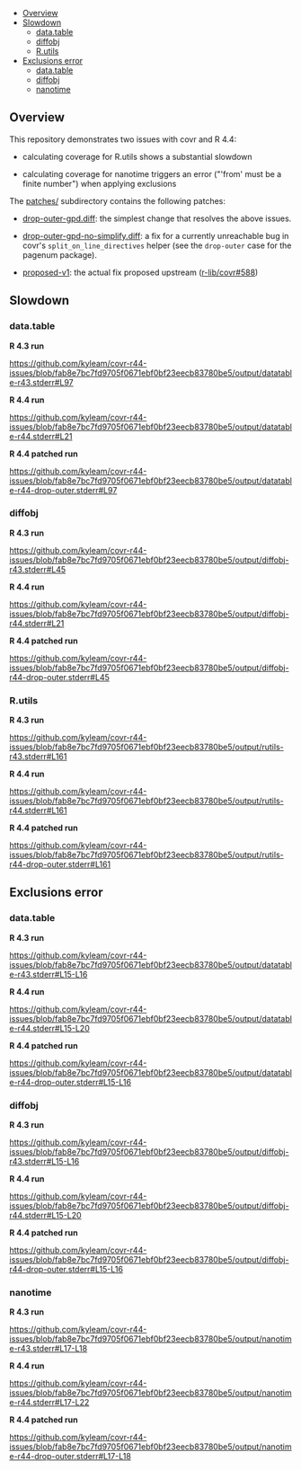  * [Overview](#overview)
 * [Slowdown](#slowdown)
   * [data.table](#datatable)
   * [diffobj](#diffobj)
   * [R.utils](#rutils)
 * [Exclusions error](#exclusions-error)
   * [data.table](#datatable-1)
   * [diffobj](#diffobj-1)
   * [nanotime](#nanotime)

Overview
--------

This repository demonstrates two issues with covr and R 4.4:

 * calculating coverage for R.utils shows a substantial slowdown

 * calculating coverage for nanotime triggers an error ("'from' must
   be a finite number") when applying exclusions

The [patches/](/patches) subdirectory contains the following patches:

 * [drop-outer-gpd.diff][f1]: the simplest change that resolves the
    above issues.

 * [drop-outer-gpd-no-simplify.diff][f2]: a fix for a currently
    unreachable bug in covr's `split_on_line_directives` helper (see
    the `drop-outer` case for the pagenum package).

 * [proposed-v1][f3]: the actual fix proposed upstream ([r-lib/covr#588][pr])


[f1]: /patches/drop-outer-gpd.diff
[f2]: /patches/drop-outer-gpd-no-simplify.diff
[f3]: /patches/proposed-v1.diff
[pr]: https://github.com/r-lib/covr/pull/588


Slowdown
--------

### data.table

**R 4.3 run**

https://github.com/kyleam/covr-r44-issues/blob/fab8e7bc7fd9705f0671ebf0bf23eecb83780be5/output/datatable-r43.stderr#L97

**R 4.4 run**

https://github.com/kyleam/covr-r44-issues/blob/fab8e7bc7fd9705f0671ebf0bf23eecb83780be5/output/datatable-r44.stderr#L21

**R 4.4 patched run**

https://github.com/kyleam/covr-r44-issues/blob/fab8e7bc7fd9705f0671ebf0bf23eecb83780be5/output/datatable-r44-drop-outer.stderr#L97

### diffobj

**R 4.3 run**

https://github.com/kyleam/covr-r44-issues/blob/fab8e7bc7fd9705f0671ebf0bf23eecb83780be5/output/diffobj-r43.stderr#L45

**R 4.4 run**

https://github.com/kyleam/covr-r44-issues/blob/fab8e7bc7fd9705f0671ebf0bf23eecb83780be5/output/diffobj-r44.stderr#L21

**R 4.4 patched run**

https://github.com/kyleam/covr-r44-issues/blob/fab8e7bc7fd9705f0671ebf0bf23eecb83780be5/output/diffobj-r44-drop-outer.stderr#L45

### R.utils

**R 4.3 run**

https://github.com/kyleam/covr-r44-issues/blob/fab8e7bc7fd9705f0671ebf0bf23eecb83780be5/output/rutils-r43.stderr#L161

**R 4.4 run**

https://github.com/kyleam/covr-r44-issues/blob/fab8e7bc7fd9705f0671ebf0bf23eecb83780be5/output/rutils-r44.stderr#L161

**R 4.4 patched run**

https://github.com/kyleam/covr-r44-issues/blob/fab8e7bc7fd9705f0671ebf0bf23eecb83780be5/output/rutils-r44-drop-outer.stderr#L161


Exclusions error
----------------

### data.table

**R 4.3 run**

https://github.com/kyleam/covr-r44-issues/blob/fab8e7bc7fd9705f0671ebf0bf23eecb83780be5/output/datatable-r43.stderr#L15-L16

**R 4.4 run**

https://github.com/kyleam/covr-r44-issues/blob/fab8e7bc7fd9705f0671ebf0bf23eecb83780be5/output/datatable-r44.stderr#L15-L20

**R 4.4 patched run**

https://github.com/kyleam/covr-r44-issues/blob/fab8e7bc7fd9705f0671ebf0bf23eecb83780be5/output/datatable-r44-drop-outer.stderr#L15-L16

### diffobj

**R 4.3 run**

https://github.com/kyleam/covr-r44-issues/blob/fab8e7bc7fd9705f0671ebf0bf23eecb83780be5/output/diffobj-r43.stderr#L15-L16

**R 4.4 run**

https://github.com/kyleam/covr-r44-issues/blob/fab8e7bc7fd9705f0671ebf0bf23eecb83780be5/output/diffobj-r44.stderr#L15-L20

**R 4.4 patched run**

https://github.com/kyleam/covr-r44-issues/blob/fab8e7bc7fd9705f0671ebf0bf23eecb83780be5/output/diffobj-r44-drop-outer.stderr#L15-L16

### nanotime

**R 4.3 run**

https://github.com/kyleam/covr-r44-issues/blob/fab8e7bc7fd9705f0671ebf0bf23eecb83780be5/output/nanotime-r43.stderr#L17-L18

**R 4.4 run**

https://github.com/kyleam/covr-r44-issues/blob/fab8e7bc7fd9705f0671ebf0bf23eecb83780be5/output/nanotime-r44.stderr#L17-L22

**R 4.4 patched run**

https://github.com/kyleam/covr-r44-issues/blob/fab8e7bc7fd9705f0671ebf0bf23eecb83780be5/output/nanotime-r44-drop-outer.stderr#L17-L18
